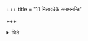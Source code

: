 +++
title = "11 नित्यवदेके समामनन्ति"

+++

<details><summary>थिते</summary>

नित्यवदेके समामनन्ति ११
</details>

